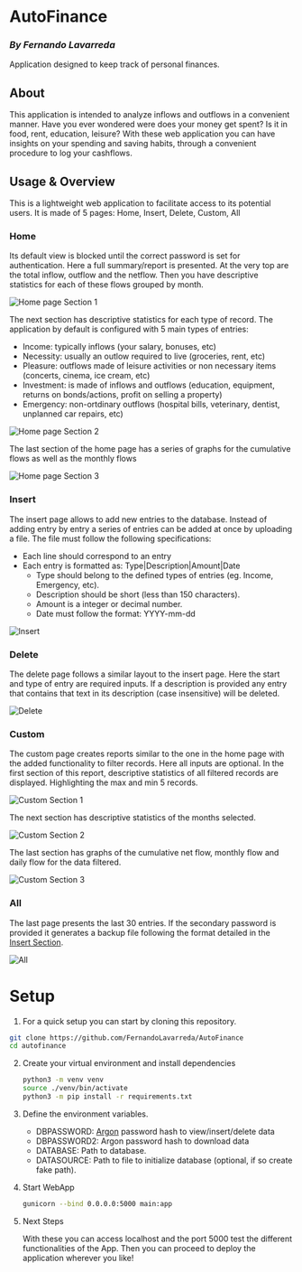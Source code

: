 # AutoFinance
### *By Fernando Lavarreda*

Application designed to keep track of personal finances.

## About

This application is intended to analyze inflows and outflows in a convenient manner. Have you ever wondered were does your money get spent? 
Is it in food, rent, education, leisure? With these web application you can have insights on your spending and saving habits, through a
convenient procedure to log your cashflows.

## Usage & Overview

This is a lightweight web application to facilitate access to its potential users. 
It is made of 5 pages: Home, Insert, Delete, Custom, All

### Home

Its default view is blocked until the correct password is set for authentication.
Here a full summary/report is presented. At the very top are the total inflow, outflow 
and the netflow. Then you have descriptive statistics for each of these flows grouped by month.

![Home page Section 1](./imgs/home.png)

The next section has descriptive statistics for each type of record.
The application by default is configured with 5 main types of entries:

- Income: typically inflows (your salary, bonuses, etc)
- Necessity: usually an outlow required to live (groceries, rent, etc)
- Pleasure: outflows made of leisure activities or non necessary items (concerts, cinema, ice cream, etc)
- Investment: is made of inflows and outflows (education, equipment, returns on bonds/actions, profit on selling a property) 
- Emergency: non-ortdinary outflows (hospital bills, veterinary, dentist, unplanned car repairs, etc)

![Home page Section 2](./imgs/home2.png)

The last section of the home page has a series of graphs for the cumulative flows as well as the monthly flows

![Home page Section 3](./imgs/home3.png)


### Insert

The insert page allows to add new entries to the database. Instead of adding entry by entry a series of entries can be
added at once by uploading a file. The file must follow the following specifications:

- Each line should correspond to an entry
- Each entry is formatted as: Type|Description|Amount|Date
  - Type should belong to the defined types of entries (eg. Income, Emergency, etc).
  - Description should be short (less than 150 characters).
  - Amount is a integer or decimal number.
  - Date must follow the format: YYYY-mm-dd 

![Insert](./imgs/insert.png)


### Delete

The delete page follows a similar layout to the insert page. Here the start and type of entry are required inputs.
If a description is provided any entry that contains that text in its description (case insensitive) will be deleted. 

![Delete](./imgs/delete.png)


### Custom

The custom page creates reports similar to the one in the home page with the added functionality to filter records. 
Here all inputs are optional. In the first section of this report, descriptive statistics of all filtered records are displayed.
Highlighting the max and min 5 records. 

![Custom Section 1](./imgs/custom.png)

The next section has descriptive statistics of the months selected.  

![Custom Section 2](./imgs/custom2.png)


The last section has graphs of the cumulative net flow, monthly flow and daily flow for the data filtered. 

![Custom Section 3](./imgs/custom3.png)


### All

The last page presents the last 30 entries. If the secondary password is provided it generates a backup file following the format
detailed in the [Insert Section](#insert). 

![All](./imgs/all.png)


# Setup

1. For a quick setup you can start by cloning this repository.

  ```bash
  git clone https://github.com/FernandoLavarreda/AutoFinance
  cd autofinance
  ```

2. Create your virtual environment and install dependencies

    ```bash
   python3 -m venv venv
   source ./venv/bin/activate
   python3 -m pip install -r requirements.txt
   ```

3. Define the environment variables.
   - DBPASSWORD: [Argon](https://pypi.org/project/argon2-cffi/) password hash to view/insert/delete data
   - DBPASSWORD2: Argon password hash to download data
   - DATABASE: Path to database.
   - DATASOURCE: Path to file to initialize database (optional, if so create fake path). 
   
4. Start WebApp
   
    ```bash
   gunicorn --bind 0.0.0.0:5000 main:app
   ```

5. Next Steps

   With these you can access localhost and the port 5000 test the different functionalities of the App.
   Then you can proceed to deploy the application wherever you like!

